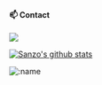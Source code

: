 #### 📫 Contact

[![](https://img.shields.io/badge/-arrangeman@163.com-911318?style=flat-square&logo=Mail.RU&logoColor=white)](mailto:arrangeman@163.com)

[![Sanzo's github stats](https://github-readme-stats.vercel.app/api?username=Sanzo00&include_all_commits=false&show_icons=true&theme=vue)](https://github.com/Sanzo00)

![:name](https://count.getloli.com/get/@:Sanzo00)
